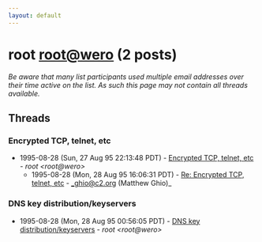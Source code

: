 ```yaml
---
layout: default
---
```


# root <root@wero> (2 posts)

_Be aware that many list participants used multiple email addresses over their time active on the list. As such this page may not contain all threads available._

## Threads

### Encrypted TCP, telnet, etc
+ 1995-08-28 (Sun, 27 Aug 95 22:13:48 PDT) - [Encrypted TCP, telnet, etc](/archive/1995/08/41a3a90961ba63fff1b072170198f4bfea4c7d147ea827561a6e0faf9d60a65d) - _root \<root@wero\>_
  + 1995-08-28 (Mon, 28 Aug 95 16:06:31 PDT) - [Re: Encrypted TCP, telnet, etc](/archive/1995/08/2dba777ec0b9e00b6a8c7d029fbb96543512eab2ae05690b8cf2ca2bbb050236) - _ghio@c2.org (Matthew Ghio)_

### DNS key distribution/keyservers
+ 1995-08-28 (Mon, 28 Aug 95 00:56:05 PDT) - [DNS key distribution/keyservers](/archive/1995/08/2623be00e83f77820541cd1d713a9bae9b35801d174b46200c4da19eb870e42c) - _root \<root@wero\>_

